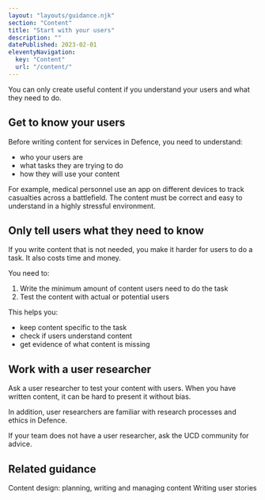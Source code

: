 ```yaml
---
layout: "layouts/guidance.njk"
section: "Content"
title: "Start with your users"
description: ""
datePublished: 2023-02-01
eleventyNavigation:
  key: "Content"
  url: "/content/"
---
```


You can only create useful content if you understand your users and what they need to do.

## Get to know your users

Before writing content for services in Defence, you need to understand: 

- who your users are
- what tasks they are trying to do
- how they will use your content 

For example, medical personnel use an app on different devices to track casualties across a battlefield. The content must be correct and easy to understand in a highly stressful environment.
 
## Only tell users what they need to know

If you write content that is not needed, you make it harder for users to do a task. It also costs time and money. 

You need to:

1. Write the minimum amount of content users need to do the task
2. Test the content with actual or potential users

This helps you:

- keep content specific to the task
- check if users understand content
- get evidence of what content is missing

## Work with a user researcher

Ask a user researcher to test your content with users. When you have written content, it can be hard to present it without bias.

In addition, user researchers are familiar with research processes and ethics in Defence.

If your team does not have a user researcher, ask the UCD community for advice. 

## Related guidance

Content design: planning, writing and managing content
Writing user stories
